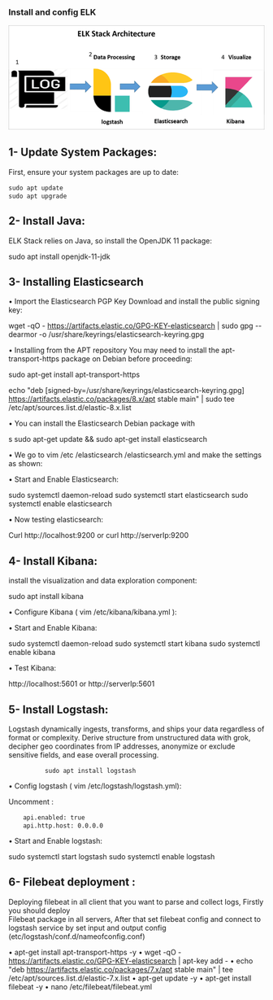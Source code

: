 ### Install and config ELK

![alt text](image-1.png)

## 1-	Update System Packages:
First, ensure your system packages are up to date:

    sudo apt update
    sudo apt upgrade

## 2-	Install Java:
ELK Stack relies on Java, so install the OpenJDK 11 package:

sudo apt install openjdk-11-jdk

## 3-	Installing Elasticsearch

•	Import the Elasticsearch PGP Key
               Download and install the public signing key:

wget -qO - https://artifacts.elastic.co/GPG-KEY-elasticsearch | sudo gpg --dearmor -o /usr/share/keyrings/elasticsearch-keyring.gpg

•	Installing from the APT repository
You may need to install the apt-transport-https package on Debian before proceeding:

sudo apt-get install apt-transport-https

echo "deb [signed-by=/usr/share/keyrings/elasticsearch-keyring.gpg] https://artifacts.elastic.co/packages/8.x/apt stable main" | sudo tee /etc/apt/sources.list.d/elastic-8.x.list

•	You can install the Elasticsearch Debian package with

s sudo apt-get update && sudo apt-get install elasticsearch


•	We go to vim /etc /elasticsearch /elasticsearch.yml and make the settings as shown:

 

•	Start and Enable Elasticsearch:

sudo systemctl daemon-reload
sudo systemctl start elasticsearch
sudo systemctl enable elasticsearch

•	Now testing elasticsearch:

Curl http://localhost:9200   or curl http://serverIp:9200

## 4-	Install Kibana:
install the visualization and data exploration component:

sudo apt install kibana

		
•	Configure Kibana ( vim /etc/kibana/kibana.yml ):

 

•	Start and Enable Kibana:

sudo systemctl daemon-reload
sudo systemctl start kibana
sudo systemctl enable kibana

•	Test Kibana:

http://localhost:5601 or http://serverIp:5601

## 5-	Install Logstash:
Logstash dynamically ingests, transforms, and ships your data regardless of format or complexity. Derive structure from unstructured data with grok, decipher geo coordinates from IP addresses, anonymize or exclude sensitive fields, and ease overall processing.

              sudo apt install logstash

•	Config logstash ( vim /etc/logstash/logstash.yml):

Uncomment :
     
        api.enabled: true
        api.http.host: 0.0.0.0

•	Start and Enable logstash:

sudo systemctl start logstash 
sudo systemctl enable logstash



## 6-   Filebeat deployment : 

Deploying filebeat in all client that you want to parse and collect logs, Firstly you should deploy   
Filebeat package in all servers, After that set filebeat config and connect to logstash service by set input and output config (etc/logstash/conf.d/nameofconfig.conf)

•	apt-get install apt-transport-https -y
•	wget -qO - https://artifacts.elastic.co/GPG-KEY-elasticsearch | apt-key add -
•	echo "deb https://artifacts.elastic.co/packages/7.x/apt stable main" | tee /etc/apt/sources.list.d/elastic-7.x.list
•	apt-get update -y
•	apt-get install filebeat -y
•	nano /etc/filebeat/filebeat.yml




